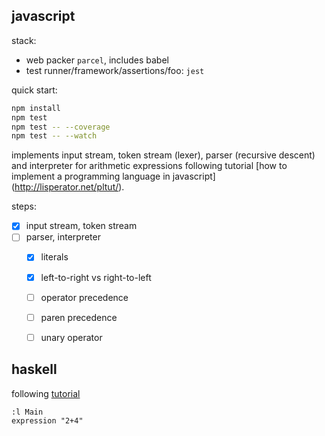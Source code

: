 ## javascript

stack:
-   web packer `parcel`, includes babel
-   test runner/framework/assertions/foo: `jest`

quick start:
```sh
npm install
npm test
npm test -- --coverage
npm test -- --watch
```

implements input stream, token stream (lexer), parser (recursive descent)
and interpreter for arithmetic expressions following tutorial
[how to implement a programming language in javascript]
(http://lisperator.net/pltut/).

steps:
-   [x] input stream, token stream
-   [ ] parser, interpreter
    -   [x] literals
    -   [x] left-to-right vs right-to-left
    -   [ ] operator precedence
    -   [ ] paren precedence
    -   [ ] unary operator


## haskell

following [tutorial](https://alephnullplex.github.io/cradle/)

```ghci
:l Main
expression "2+4"
```
